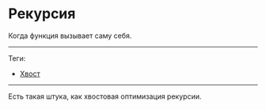 # Рекурсия

Когда функция вызывает саму себя.

---

Теги:

- [Хвост](_tags/Хвост.md)

---

Есть такая штука, как хвостовая оптимизация рекурсии.
